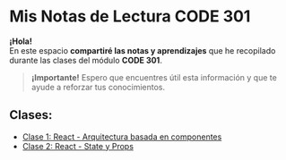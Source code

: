 # Mis Notas de Lectura CODE 301
**¡Hola!**  
En este espacio **compartiré las notas y aprendizajes** que he recopilado durante las clases del módulo **CODE 301**.

> **¡Importante!**
Espero que encuentres útil esta información y que te ayude a reforzar tus conocimientos.

## Clases:
- [Clase 1: React - Arquitectura basada en componentes](read01.md)
- [Clase 2: React - State y Props](read02.md)